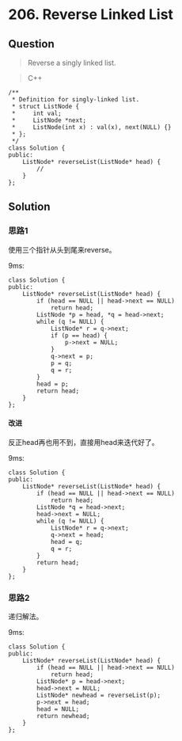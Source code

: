 # 206. Reverse Linked List

## Question

> Reverse a singly linked list.

> C++
```
/**
 * Definition for singly-linked list.
 * struct ListNode {
 *     int val;
 *     ListNode *next;
 *     ListNode(int x) : val(x), next(NULL) {}
 * };
 */
class Solution {
public:
    ListNode* reverseList(ListNode* head) {
        //
    }
};
```

## Solution

### 思路1

使用三个指针从头到尾来reverse。

9ms:

```
class Solution {
public:
    ListNode* reverseList(ListNode* head) {
        if (head == NULL || head->next == NULL)
			return head;
		ListNode *p = head, *q = head->next;
		while (q != NULL) {
			ListNode* r = q->next;
			if (p == head) {
				p->next = NULL;
			}
			q->next = p;
			p = q;
			q = r;
		}
        head = p;
        return head;
    }
};
```

#### 改进

反正head再也用不到，直接用head来迭代好了。

9ms:

```
class Solution {
public:
    ListNode* reverseList(ListNode* head) {
        if (head == NULL || head->next == NULL)
			return head;
		ListNode *q = head->next;
		head->next = NULL;
		while (q != NULL) {
			ListNode* r = q->next;
			q->next = head;
			head = q;
			q = r;
		}
        return head;
    }
};
```

### 思路2

递归解法。

9ms:

```
class Solution {
public:
    ListNode* reverseList(ListNode* head) {
        if (head == NULL || head->next == NULL)
			return head;
		ListNode* p = head->next;
		head->next = NULL;
		ListNode* newhead = reverseList(p);
		p->next = head;
		head = NULL;
        return newhead;
    }
};
```